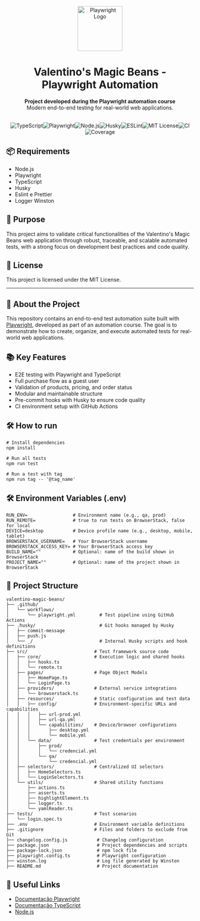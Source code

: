 <div align="center"><img src="https://playwright.dev/img/playwright-logo.svg" alt="Playwright Logo" width="120" /><h1>Valentino's Magic Beans - Playwright Automation</h1><p><strong>Project developed during the Playwright automation course</strong><br>Modern end-to-end testing for real-world web applications.</p><br></div>
<div align="center"><img src="https://img.shields.io/badge/TypeScript-3178c6?style=for-the-badge&logo=typescript&logoColor=white" alt="TypeScript" /><img src="https://img.shields.io/badge/Playwright-2ead33?style=for-the-badge&logo=playwright&logoColor=white" alt="Playwright" /><img src="https://img.shields.io/badge/Node.js-339933?style=for-the-badge&logo=nodedotjs&logoColor=white" alt="Node.js" /><img src="https://img.shields.io/badge/Husky-hooks-critical?style=for-the-badge&logo=git&logoColor=white" alt="Husky" /><img src="https://img.shields.io/badge/ESLint-code%20quality-blueviolet?style=for-the-badge&logo=eslint&logoColor=white" alt="ESLint" /><img src="https://img.shields.io/badge/License-MIT-blue?style=for-the-badge" alt="MIT License" /><img src="https://img.shields.io/badge/CI-GitHub%20Actions-blue?style=for-the-badge&logo=githubactions&logoColor=white" alt="CI" /><img src="https://img.shields.io/badge/Coverage-100%25-success?style=for-the-badge" alt="Coverage" /></div>

## 📦 Requirements
- Node.js
- Playwright
- TypeScript
- Husky
- Eslint e Prettier
- Logger Winston

## 🚀 Purpose
This project aims to validate critical functionalities of the Valentino's Magic Beans web application through robust, traceable, and scalable automated tests, with a strong focus on development best practices and code quality.

## 📄 License
This project is licensed under the MIT License.

---

## 🚀 About the Project
This repository contains an end-to-end test automation suite built with <a href="https://playwright.dev/">Playwright</a>, developed as part of an automation course. The goal is to demonstrate how to create, organize, and execute automated tests for real-world web applications.

## 📚 Key Features
- E2E testing with Playwright and TypeScript
- Full purchase flow as a guest user
- Validation of products, pricing, and order status
- Modular and maintainable structure
- Pre-commit hooks with Husky to ensure code quality
- CI environment setup with GitHub Actions

## 🛠️ How to run
```
# Install dependencies
npm install

# Run all tests
npm run test

# Run a test with tag
npm run tag -- '@tag_name'
```

## 🛠️ Environment Variables (.env)

```
RUN_ENV=                 # Environment name (e.g., qa, prod)
RUN_REMOTE=              # true to run tests on BrowserStack, false for local
DEVICE=desktop           # Device profile name (e.g., desktop, mobile, tablet)
BROWSERSTACK_USERNAME=   # Your BrowserStack username
BROWSERSTACK_ACCESS_KEY= # Your BrowserStack access key
BUILD_NAME=""            # Optional: name of the build shown in BrowserStack
PROJECT_NAME=""          # Optional: name of the project shown in BrowserStack
```

## 📂 Project Structure
```
valentino-magic-beans/
├── .github/
│   └── workflows/
│       └── playwright.yml         # Test pipeline using GitHub Actions
├── .husky/                        # Git hooks managed by Husky
│   ├── commit-message
│   ├── push.js
│   └── _/                         # Internal Husky scripts and hook definitions
├── src/                         # Test framework source code
│   ├── core/                    # Execution logic and shared hooks
│   │   ├── hooks.ts
│   │   └── remote.ts
│   ├── pages/                   # Page Object Models
│   │   ├── HomePage.ts
│   │   └── LoginPage.ts
│   ├── providers/               # External service integrations
│   │   └── browserstack.ts
│   ├── resources/               # Static configuration and test data
│   │   ├── config/              # Environment-specific URLs and capabilities
│   │   │   ├── url-prod.yml
│   │   │   ├── url-qa.yml
│   │   │   └── capabilities/    # Device/browser configurations
│   │   │       ├── desktop.yml
│   │   │       └── mobile.yml
│   │   └── data/                # Test credentials per environment
│   │       ├── prod/
│   │       │   └── credencial.yml
│   │       └── qa/
│   │           └── credencial.yml
│   ├── selectors/               # Centralized UI selectors
│   │   ├── HomeSelectors.ts
│   │   └── LoginSelectors.ts
│   └── utils/                   # Shared utility functions
│       ├── actions.ts
│       ├── asserts.ts
│       ├── highlightElement.ts
│       ├── logger.ts
│       └── yamlReader.ts
├── tests/                       # Test scenarios
│   └── login.spec.ts
├── .env                         # Environment variable definitions
├── .gitignore                   # Files and folders to exclude from Git
├── changelog.config.js           # Changelog configuration
├── package.json                  # Project dependencies and scripts
├── package-lock.json             # npm lock file
├── playwright.config.ts          # Playwright configuration
├── winston.log                   # Log file generated by Winston
├── README.md                     # Project documentation
```

## 🔗 Useful Links
- [Documentação Playwright](https://playwright.dev/)
- [Documentação TypeScript](https://www.typescriptlang.org/)
- [Node.js](https://nodejs.org/)